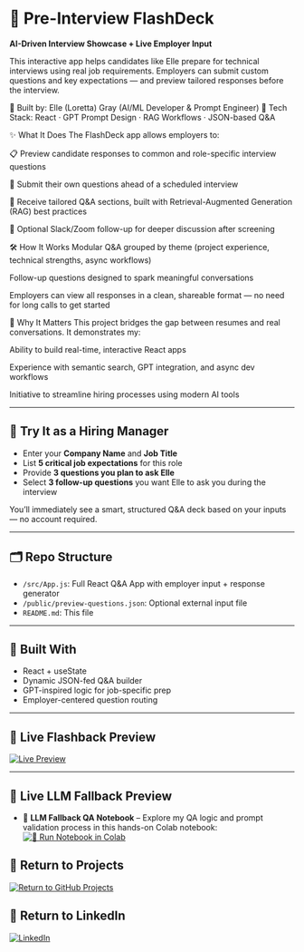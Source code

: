 # 🎯 Pre-Interview FlashDeck  
**AI-Driven Interview Showcase + Live Employer Input**

This interactive app helps candidates like Elle prepare for technical interviews using real job requirements. Employers can submit custom questions and key expectations — and preview tailored responses before the interview.

🔹 Built by: Elle (Loretta) Gray (AI/ML Developer & Prompt Engineer)
🔹 Tech Stack: React · GPT Prompt Design · RAG Workflows · JSON-based Q&A

✨ What It Does
The FlashDeck app allows employers to:

📋 Preview candidate responses to common and role-specific interview questions

💬 Submit their own questions ahead of a scheduled interview

🔄 Receive tailored Q&A sections, built with Retrieval-Augmented Generation (RAG) best practices

🔗 Optional Slack/Zoom follow-up for deeper discussion after screening

🛠 How It Works
Modular Q&A grouped by theme (project experience, technical strengths, async workflows)

Follow-up questions designed to spark meaningful conversations

Employers can view all responses in a clean, shareable format — no need for long calls to get started

💼 Why It Matters
This project bridges the gap between resumes and real conversations. It demonstrates my:

Ability to build real-time, interactive React apps

Experience with semantic search, GPT integration, and async dev workflows

Initiative to streamline hiring processes using modern AI tools

---

## 🧪 Try It as a Hiring Manager  

- Enter your **Company Name** and **Job Title**
- List **5 critical job expectations** for this role  
- Provide **3 questions you plan to ask Elle**
- Select **3 follow-up questions** you want Elle to ask you during the interview

You’ll immediately see a smart, structured Q&A deck based on your inputs — no account required.

---

## 🗂 Repo Structure  
- `/src/App.js`: Full React Q&A App with employer input + response generator  
- `/public/preview-questions.json`: Optional external input file  
- `README.md`: This file  

---

## 🔧 Built With  
- React + useState  
- Dynamic JSON-fed Q&A builder  
- GPT-inspired logic for job-specific prep  
- Employer-centered question routing  

---

## 👀 Live Flashback Preview  

[![Live Preview](https://img.shields.io/badge/Live%20Preview-click%20here-blue)](https://kjnlyp.csb.app)

---
## 👀 Live LLM Fallback Preview

- 🧪 **LLM Fallback QA Notebook** – Explore my QA logic and prompt validation process in this hands-on Colab notebook:  
 [![👀 Run Notebook in Colab](https://colab.research.google.com/assets/colab-badge.svg)](https://colab.research.google.com/github/Loretta991/Pre-Interview-FlashDeck/blob/main/notebooks/LLM_Fallback_QA_Example.ipynb)

## 👀 Return to Projects  
[![Return to GitHub Projects](https://img.shields.io/badge/GitHub-Return_to_Projects-blue?logo=github)](https://github.com/Loretta991)

## 👤 Return to LinkedIn  
[![LinkedIn](https://img.shields.io/badge/Return%20to%20LinkedIn-Profile-blue?logo=linkedin)](https://www.linkedin.com/in/elle-grey-8a9307299/)

